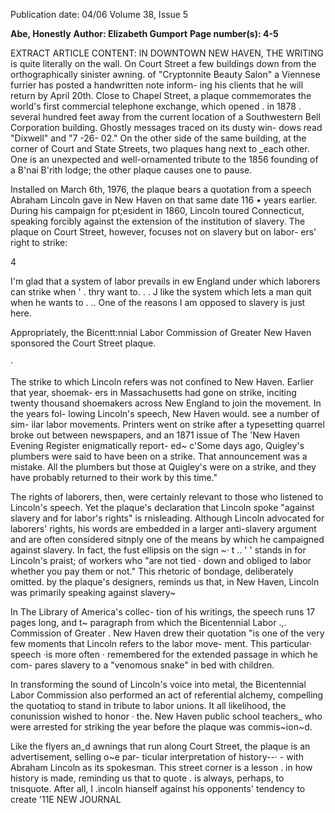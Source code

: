 Publication date: 04/06
Volume 38, Issue 5

**Abe, Honestly**
**Author: Elizabeth Gumport**
**Page number(s): 4-5**

EXTRACT ARTICLE CONTENT:
lN DOWNTOWN NEW HAVEN, THE WRITING
is quite literally on the wall. On
Court Street
a few buildings down
from the orthographically sinister
awning. of "Cryptonnite Beauty
Salon"
a Viennese furrier has
posted a handwritten note inform-
ing his clients that he will return by
April 20th. Close to Chapel Street, a
plaque commemorates the world's
first
commercial
telephone
exchange, which opened . in 1878
. several hundred feet away from the
current location of a Southwestern
Bell Corporation building. Ghostly
messages traced on its dusty win-
dows read "Dixwell" and "7 -26-
02." On the other side of the same
building, at the corner of Court and
State Streets, two plaques hang next
to _each other. One is an unexpected
and well-ornamented tribute to the
1856 founding of a B'nai B'rith
lodge; the other plaque causes one
to pause.

Installed on March 6th, 1976,
the plaque bears a quotation from a
speech Abraham Lincoln gave in
New Haven on that same date 116
•
years earlier. During his campaign
for pt;esident in 1860, Lincoln
toured
Connecticut,
speaking
forcibly against the extension of
the institution of slavery. The
plaque on Court Street, however,
focuses not on slavery but on labor-
ers' right to strike:

4

I'm glad that a system of labor
prevails in
ew England under
which laborers can strike when
'
. thry want to. . . J like the system
which lets a man quit when he
wants to . .. One of the reasons
I am opposed to slavery is just
here.

Appropriately, the Bicentt:nnial
Labor Commission of Greater New
Haven sponsored the Court Street
plaque.

·

The strike to which Lincoln
refers was not confined to New
Haven. Earlier that year, shoemak-
ers in Massachusetts had gone on
strike, inciting twenty thousand
shoemakers across New England to
join the movement. In the years fol-
lowing
Lincoln's speech, New
Haven would. see a number of sim-
ilar labor movements. Printers went
on strike after a typesetting quarrel
broke out between newspapers, and
an 1871 issue of The 'New Haven
Evening Register enigmatically report-
ed~ c'Some days ago, Quigley's
plumbers were said to have been on
a strike. That announcement was a
mistake. All the plumbers but those
at Quigley's were on a strike, and
they have probably returned to
their work by this time."

The rights of laborers, then,
were certainly relevant to those
who listened to Lincoln's speech.
Yet the plaque's declaration that
Lincoln spoke "against slavery and
for labor's rights" is rnisleading.
Although Lincoln advocated for
laborers' rights, his words are
embedded in a larger anti-slavery
argument and are often considered
sitnply one of the means by which
he campaigned against slavery. In
fact, the fust ellipsis on the sign
~·
t
..
' '
stands in for Lincoln's praist; of
workers who "are not tied · down
and obliged to labor whether you
pay them or not." This rhetoric of
bondage, deliberately omitted. by
the plaque's designers, reminds us
that, in New Haven, Lincoln was
primarily speaking against slavery~

In The Library of America's collec-
tion of his writings, the speech runs
17 pages long, and t~ paragraph
from which the Bicentennial Labor
.,.
Commission
of
Greater . New
Haven drew their quotation "is one
of the very few moments that
Lincoln refers to the labor move-
ment. This particular· speech ·is
more often · remembered for the
extended passage in which he com-
pares slavery to a "venomous
snake" in bed with children.

In transforming the sound of
Lincoln's voice into metal, the
Bicentennial Labor Commission
also performed an act of referential
alchemy, compelling the quotatioq
to stand in tribute to labor unions.
It all likelihood, the conunission
wished to honor · the. New Haven
public school teachers_ who were
arrested for striking the year before
the plaque was commis~ion~d.

Like the flyers an_d awnings that
run along Court Street, the plaque
is an advertisement, selling o~e par-
ticular interpretation of history--· -
with Abraham Lincoln
as its
spokesman. This street corner is a
lesson . in how history is made,
reminding us that to quote . is
always, perhaps, to tnisquote. After
all, I .incoln hianself
against
his opponents' tendency to create
'11E NEW JOURNAL